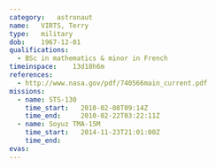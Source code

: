 ```yaml
---
category:	astronaut
name:	VIRTS, Terry
type:	military
dob:	1967-12-01
qualifications:
  - BSc in mathematics & minor in French
timeinspace:	13d18h6m
references:
  - http://www.nasa.gov/pdf/740566main_current.pdf
missions:
  - name: STS-130
    time_start:   2010-02-08T09:14Z
    time_end:     2010-02-22T03:22:11Z
  - name: Soyuz TMA-15M
    time_start:   2014-11-23T21:01:00Z
    time_end:     
evas:
---
```

